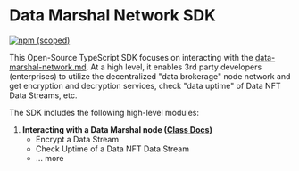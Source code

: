 # Data Marshal Network SDK

[![npm (scoped)](https://img.shields.io/npm/v/@itheum/sdk-data-marshal-network?style=for-the-badge)](https://www.npmjs.com/package/@itheum/sdk-data-marshal-network)

This Open-Source TypeScript SDK focuses on interacting with the [data-marshal-network.md](../../../infrastructure/data-marshal-network.md "mention"). At a high level, it enables 3rd party developers (enterprises) to utilize the decentralized "data brokerage" node network and get encryption and decryption services, check "data uptime" of Data NFT Data Streams, etc.

The SDK includes the following high-level modules:

1. **Interacting with a Data Marshal node (**[**Class Docs**](https://itheum.github.io/sdk-data-marshal-network/classes/DataMarshal.html)**)**
   * Encrypt a Data Stream
   * Check Uptime of a Data NFT Data Stream
   * ... more
